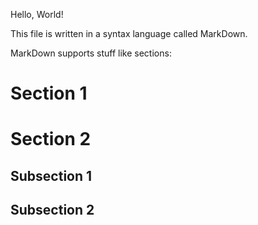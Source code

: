 Hello, World!

This file is written in a syntax language called MarkDown.

MarkDown supports stuff like sections:

# Section 1

# Section 2

## Subsection 1

## Subsection 2
